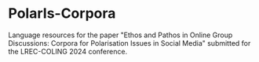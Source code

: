 # PolarIs-Corpora
Language resources for the paper "Ethos and Pathos in Online Group Discussions: Corpora for Polarisation Issues in Social Media" submitted for the LREC-COLING 2024 conference.
